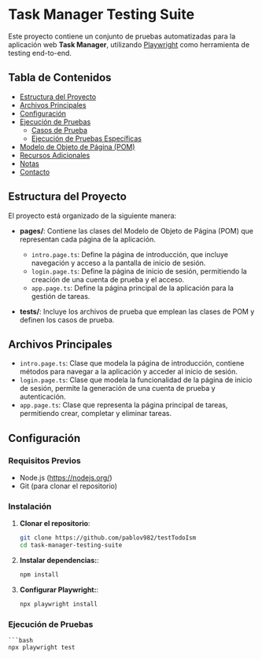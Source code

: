 # Task Manager Testing Suite

Este proyecto contiene un conjunto de pruebas automatizadas para la aplicación web **Task Manager**, utilizando [Playwright](https://playwright.dev/) como herramienta de testing end-to-end.

## Tabla de Contenidos

- [Estructura del Proyecto](#estructura-del-proyecto)
- [Archivos Principales](#archivos-principales)
- [Configuración](#configuración)
- [Ejecución de Pruebas](#ejecución-de-pruebas)
  - [Casos de Prueba](#casos-de-prueba)
  - [Ejecución de Pruebas Específicas](#ejecución-de-pruebas-específicas)
- [Modelo de Objeto de Página (POM)](#modelo-de-objeto-de-página-pom)
- [Recursos Adicionales](#recursos-adicionales)
- [Notas](#notas)
- [Contacto](#contacto)

## Estructura del Proyecto

El proyecto está organizado de la siguiente manera:

- **pages/**: Contiene las clases del Modelo de Objeto de Página (POM) que representan cada página de la aplicación.
  - `intro.page.ts`: Define la página de introducción, que incluye navegación y acceso a la pantalla de inicio de sesión.
  - `login.page.ts`: Define la página de inicio de sesión, permitiendo la creación de una cuenta de prueba y el acceso.
  - `app.page.ts`: Define la página principal de la aplicación para la gestión de tareas.

- **tests/**: Incluye los archivos de prueba que emplean las clases de POM y definen los casos de prueba.

## Archivos Principales

- `intro.page.ts`: Clase que modela la página de introducción, contiene métodos para navegar a la aplicación y acceder al inicio de sesión.
- `login.page.ts`: Clase que modela la funcionalidad de la página de inicio de sesión, permite la generación de una cuenta de prueba y autenticación.
- `app.page.ts`: Clase que representa la página principal de tareas, permitiendo crear, completar y eliminar tareas.

## Configuración

### Requisitos Previos

- Node.js (https://nodejs.org/)
- Git (para clonar el repositorio)

### Instalación

1. **Clonar el repositorio**:

   ```bash
   git clone https://github.com/pablov982/testTodoIsm
   cd task-manager-testing-suite

2. **Instalar dependencias:**:

    ```bash
    npm install

3. **Configurar Playwright:**:

    ```bash
    npx playwright install

### Ejecución de Pruebas

    ```bash
    npx playwright test

